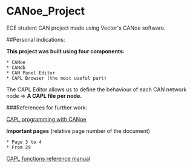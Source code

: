 # CANoe_Project
ECE student CAN project made using Vector's CANoe software.

##Personal indications:

**This project was built using four components:**

	* CANoe
	* CANdb
	* CAN Panel Editor
	* CAPL Browser (the most useful part)

  
The CAPL Editor allows us to define the behaviour of each CAN network node
	=> **A CAPL file per node.**

###References for further work:

[CAPL programming with CANoe](https://www.vector.com/portal/medien/vector_cantech/faq/ProgrammingWithCAPL.pdf)
	
  **Important pages** (relative page number of the document)
  
  	* Page 3 to 4
  	* From 29

[CAPL functions reference manual](http://vector.com/portal/medien/vector_cantech/faq/CAPLFunctionReferenceManual.pdf)
